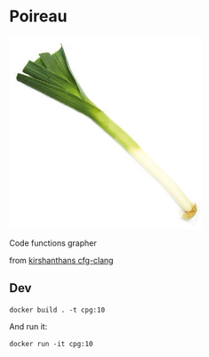 # Poireau

![poireau](./poireau.jpg)

Code functions grapher

from [kirshanthans cfg-clang](https://github.com/kirshanthans/cfg-clang)


## Dev
```
docker build . -t cpg:10
```

And run it:
```
docker run -it cpg:10
```

